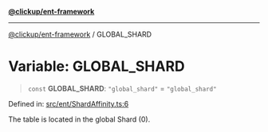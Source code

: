 [**@clickup/ent-framework**](../README.md)

***

[@clickup/ent-framework](../globals.md) / GLOBAL\_SHARD

# Variable: GLOBAL\_SHARD

> `const` **GLOBAL\_SHARD**: `"global_shard"` = `"global_shard"`

Defined in: [src/ent/ShardAffinity.ts:6](https://github.com/clickup/ent-framework/blob/master/src/ent/ShardAffinity.ts#L6)

The table is located in the global Shard (0).
